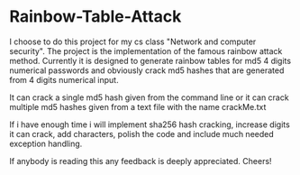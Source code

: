 # Rainbow-Table-Attack

I choose to do this project for my cs class "Network and computer security".
The project is the implementation of the famous rainbow attack method.
Currently it is designed to generate rainbow tables for md5 4 digits numerical passwords and obviously
crack md5 hashes that are generated from 4 digits numerical input.

It can crack a single md5 hash given from the command line or it can crack multiple md5 hashes given from a text file with the name crackMe.txt

If i have enough time i will implement sha256 hash cracking, increase digits it can crack, add characters, polish the code and include much needed exception handling.

If anybody is reading this any feedback is deeply appreciated.
Cheers!
